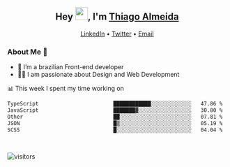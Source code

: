 

<h2 align="center">Hey <img src="https://github.com/TheDudeThatCode/TheDudeThatCode/blob/master/Assets/Hi.gif" width="29">, I'm <a href="https://www.linkedin.com/in/thiago-almeida-69785569/">Thiago Almeida</a></h2>
<p align="center">
  <a href="https://www.linkedin.com/in/thiago-almeida-69785569/">LinkedIn</a> •
  <a href="https://twitter.com/thiagoloal">Twitter</a> •
  <a href="mailto:thiagoloal@gmail.com">Email</a>
</p>

### About Me 🚀
- 🌱  I’m a brazilian Front-end developer</br>
- 👨‍💻  I am passionate about Design and Web Development</br>

<!-- ![Thiago Almeida github stats](https://github-readme-stats.vercel.app/api?username=thiagoloal&show_icons=true&hide_border=true)&nbsp;&nbsp; -->

📊 This week I spent my time working on
<!--START_SECTION:waka-->

```txt
TypeScript                        ████████████░░░░░░░░░░░░░   47.86 %
JavaScript                        ███████▓░░░░░░░░░░░░░░░░░   30.80 %
Other                             ██░░░░░░░░░░░░░░░░░░░░░░░   07.81 %
JSON                              █▒░░░░░░░░░░░░░░░░░░░░░░░   05.19 %
SCSS                              █░░░░░░░░░░░░░░░░░░░░░░░░   04.04 %
```

<!--END_SECTION:waka-->

<br />

![visitors](https://visitor-badge.laobi.icu/badge?page_id=thiagoloal.thiagoloal)
